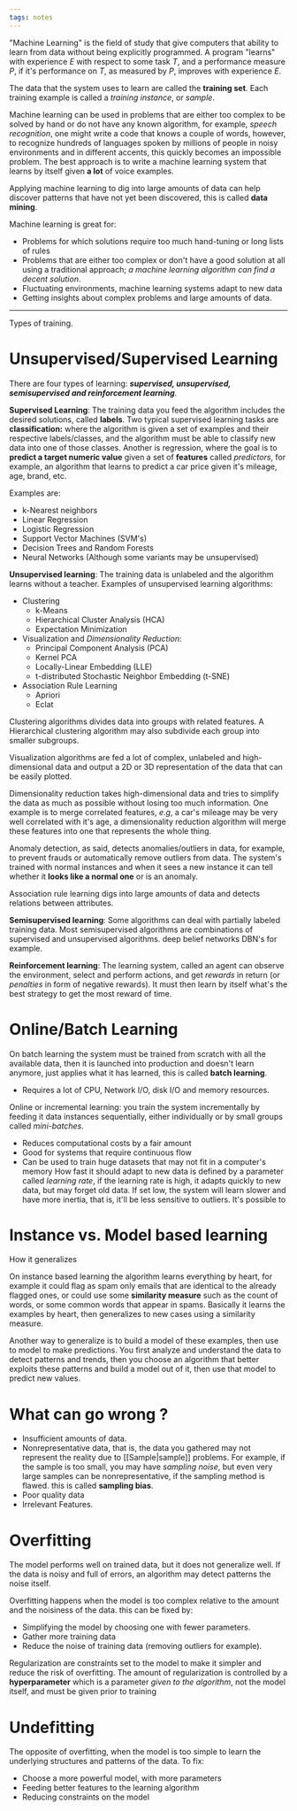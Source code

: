 ```yaml
---
tags: notes
---
```

"Machine Learning" is the field of study that give computers that ability to learn from data without being explicitly programmed. A program "learns" with experience $E$ with respect to some task $T$, and a performance measure $P$, if it's performance on $T$, as measured by $P$, improves with experience $E$.

The data that the system uses to learn are called the **training set**. Each training example is called a *training instance*, or *sample*.

Machine learning can be used in problems that are either too complex to be solved by hand or do not have any known algorithm, for example, *speech recognition*, one might write a code that knows a couple of words, however, to recognize hundreds of languages spoken by millions of people in noisy environments and in different accents, this quickly becomes an impossible problem. The best approach is to write a machine learning system that learns by itself given **a lot** of voice examples.

Applying machine learning to dig into large amounts of data can help discover patterns that have not yet been discovered, this is called **data mining**.

Machine learning is great for:
- Problems for which solutions require too much hand-tuning or long lists of rules
- Problems that are either too complex or don't have a good solution at all using a traditional approach; *a machine learning algorithm can find a decent solution*.
- Fluctuating environments, machine learning systems adapt to new data
- Getting insights about complex problems and large amounts of data.
___
Types of training.
# Unsupervised/Supervised Learning

There are four types of learning: ***supervised, unsupervised, semisupervised and reinforcement learning***. 

**Supervised Learning**: The training data you feed the algorithm includes the desired solutions, called **labels**. Two typical supervised learning tasks are **classification:** where the algorithm is given a set of examples and their respective labels/classes, and the algorithm must be able to classify new data into one of those classes.
Another is regression, where the goal is to **predict a target numeric value** given a set of **features** called *predictors*, for example, an algorithm that learns to predict a car price given it's mileage, age, brand, etc.

Examples are:
- k-Nearest neighbors
- Linear Regression
- Logistic Regression
- Support Vector Machines (SVM's)
- Decision Trees and Random Forests
- Neural Networks (Although some variants may be unsupervised)

**Unsupervised learning**: The training data is unlabeled and the algorithm learns without a teacher. Examples of unsupervised learning algorithms:
- Clustering
	- k-Means
	- Hierarchical Cluster Analysis (HCA)
	- Expectation Minimization
- Visualization and *Dimensionality Reduction*:
	- Principal Component Analysis (PCA)
	- Kernel PCA
	- Locally-Linear Embedding (LLE)
	- t-distributed Stochastic Neighbor Embedding (t-SNE)
- Association Rule Learning
	- Apriori
	- Eclat

Clustering algorithms divides data into groups with related features. A Hierarchical clustering algorithm may also subdivide each group into smaller subgroups.

Visualization algorithms are fed a lot of complex, unlabeled and high-dimensional data and output a 2D or 3D representation of the data that can be easily plotted.

Dimensionality reduction takes high-dimensional data and tries to simplify the data as much as possible without losing too much information. One example is to merge correlated features, $e.g$, a car's mileage may be very well correlated with it's age, a dimensionality reduction algorithm will merge these features into one that represents the whole thing.

Anomaly detection, as said, detects anomalies/outliers in data, for example, to prevent frauds or automatically remove outliers from data. The system's trained with normal instances and when it sees a new instance it can tell whether it **looks like a normal one** or is an anomaly.

Association rule learning digs into large amounts of data and detects relations between attributes.

**Semisupervised learning**: Some algorithms can deal with partially labeled training data. Most semisupervised algorithms are combinations of supervised and unsupervised algorithms. deep belief networks DBN's for example.


**Reinforcement learning**: The learning system, called an agent can observe the environment, select and perform actions, and get *rewards* in return (or *penalties* in form of negative rewards). It must then learn by itself what's the best strategy to get the most reward of time.

# Online/Batch Learning

On batch learning the system must be trained from scratch with all the available data, then it is launched into production and doesn't learn anymore, just applies what it has learned, this is called **batch learning**.

- Requires a lot of CPU, Network I/O, disk I/O and memory resources.

Online or incremental learning: you train the system incrementally by feeding it data instances sequentially, either individually or by small groups called *mini-batches*.
- Reduces computational costs by a fair amount
- Good for systems that require continuous flow
- Can be used to train huge datasets that may not fit in a computer's memory
How fast it should adapt to new data is defined by a parameter called *learning rate*, if the learning rate is high, it adapts quickly to new data, but may forget old data. If set low, the system will learn slower and have more inertia, that is, it'll be less sensitive to outliers. It's possible to

# Instance vs. Model based learning

How it generalizes

On instance based learning the algorithm learns everything by heart, for example it could flag as spam only emails that are identical to the already flagged ones, or could use some **similarity measure** such as the count of words, or some common words that appear in spams. Basically it learns the examples by heart, then generalizes to new cases using a similarity measure.

Another way to generalize is to build a model of these examples, then use to model to make predictions. You first analyze and understand the data to detect patterns and trends, then you choose an algorithm that better exploits these patterns and build a model out of it, then use that model to predict new values.

# What can go wrong ?

- Insufficient amounts of data.
- Nonrepresentative data, that is, the data you gathered may not represent the reality due to [[Sample|sample]] problems. For example, if the sample is too small, you may have *sampling noise*, but even very large samples can be nonrepresentative, if the sampling method is flawed. this is called **sampling bias**.
- Poor quality data
- Irrelevant Features.

# Overfitting
The model performs well on trained data, but it does not generalize well. If the data is noisy and full of errors, an algorithm may detect patterns the noise itself.

Overfitting happens when the model is too complex relative to the amount and the noisiness of the data. this can be fixed by:
- Simplifying the model by choosing one with fewer parameters.
- Gather more training data
- Reduce the noise of training data (removing outliers for example).

Regularization are constraints set to the model to make it simpler and reduce the risk of overfitting. The amount of regularization is controlled by a **hyperparameter** which is a parameter *given to the algorithm*, not the model itself, and must be given prior to training

# Undefitting
The opposite of overfitting, when the model is too simple to learn the underlying structures and patterns of the data. To fix:
- Choose a more powerful model, with more parameters
- Feeding better features to the learning algorithm
- Reducing constraints on the model